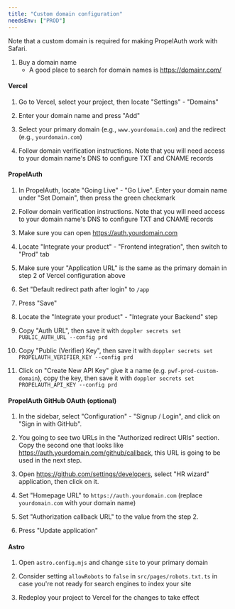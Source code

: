 ```yaml
---
title: "Custom domain configuration"
needsEnv: ["PROD"]
---
```


Note that a custom domain is required for making PropelAuth work with Safari.

1. Buy a domain name
   - A good place to search for domain names is <a href="https://domainr.com/" >https://domainr.com/</a>

#### Vercel

1. Go to Vercel, select your project, then locate "Settings" - "Domains"

1. Enter your domain name and press "Add"

1. Select your primary domain (e.g., `www.yourdomain.com`) and the redirect (e.g., `yourdomain.com`)

1. Follow domain verification instructions. Note that you will need access to your domain name's DNS to configure TXT and CNAME records

#### PropelAuth

1. In PropelAuth, locate "Going Live" - "Go Live". Enter your domain name under "Set Domain", then press the green checkmark

1. Follow domain verification instructions. Note that you will need access to your domain name's DNS to configure TXT and CNAME records

1. Make sure you can open https://auth.yourdomain.com

1. Locate "Integrate your product" - "Frontend integration", then switch to "Prod" tab

1. Make sure your "Application URL" is the same as the primary domain in step 2 of Vercel configuration above

1. Set "Default redirect path after login" to `/app`

1. Press "Save"

1. Locate the "Integrate your product" - "Integrate your Backend" step

1. Copy "Auth URL", then save it with `doppler secrets set PUBLIC_AUTH_URL --config prd`

1. Copy "Public (Verifier) Key", then save it with `doppler secrets set PROPELAUTH_VERIFIER_KEY --config prd`

1. Click on "Create New API Key" give it a name (e.g. `pwf-prod-custom-domain`), copy the key, then save it with `doppler secrets set PROPELAUTH_API_KEY --config prd`

#### PropelAuth GitHub OAuth (optional)

1. In the sidebar, select "Configuration" - "Signup / Login", and click on "Sign in with GitHub".

1. You going to see two URLs in the "Authorized redirect URIs" section. Copy the second one that looks like https://auth.yourdomain.com/github/callback, this URL is going to be used in the next step.

1. Open <a href="https://github.com/settings/developers">https://github.com/settings/developers</a>, select "HR wizard" application, then click on it.

1. Set "Homepage URL" to `https://auth.yourdomain.com` (replace `yourdomain.com` with your domain name)

1. Set "Authorization callback URL" to the value from the step 2.

1. Press "Update application"

#### Astro

1. Open `astro.config.mjs` and change `site` to your primary domain

1. Consider setting `allowRobots` to `false` in `src/pages/robots.txt.ts` in case you're not ready for search engines to index your site

1. Redeploy your project to Vercel for the changes to take effect
